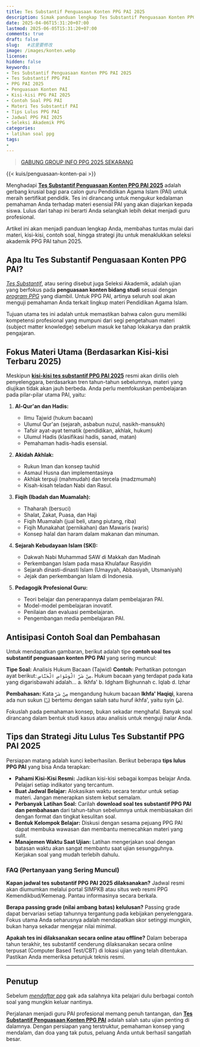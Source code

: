 ```yaml
---
title: Tes Substantif Penguasaan Konten PPG PAI 2025
description: Simak panduan lengkap Tes Substantif Penguasaan Konten PPG PAI 2025. Dapatkan kisi-kisi terbaru, contoh soal, materi penting, dan tips jitu agar lulus seleksi
date: 2025-04-06T15:31:20+07:00
lastmod: 2025-06-05T15:31:20+07:00
comments: true
draft: false 
slug:   #这里要修改
image: /images/konten.webp
license: 
hidden: false
keywords: 
- Tes Substantif Penguasaan Konten PPG PAI 2025
- Tes Substantif PPG PAI
- PPG PAI 2025
- Penguasaan Konten PAI
- Kisi-kisi PPG PAI 2025
- Contoh Soal PPG PAI
- Materi Tes Substantif PAI
- Tips Lulus PPG PAI
- Jadwal PPG PAI 2025
- Seleksi Akademik PPG
categories:
- latihan soal ppg
tags:
- 
---
```



> <a href="https://chat.whatsapp.com/CxtsSVXqIw4IUdnxAor0of" class="button add-to-cart">GABUNG GROUP INFO PPG 2025 SEKARANG</a>  



{{< kuis/penguasaan-konten-pai >}}

Menghadapi **[Tes Substantif Penguasaan Konten PPG PAI 2025](/kuis/tes-substantif-ppg-guru-pai/)** adalah gerbang krusial bagi para calon guru Pendidikan Agama Islam (PAI) untuk meraih sertifikat pendidik. Tes ini dirancang untuk mengukur kedalaman pemahaman Anda terhadap materi esensial PAI yang akan diajarkan kepada siswa. Lulus dari tahap ini berarti Anda selangkah lebih dekat menjadi guru profesional.

Artikel ini akan menjadi panduan lengkap Anda, membahas tuntas mulai dari materi, kisi-kisi, contoh soal, hingga strategi jitu untuk menaklukkan seleksi akademik PPG PAI tahun 2025.

## Apa Itu Tes Substantif Penguasaan Konten PPG PAI?

*[Tes Substantif](/kuis/test-substantif-ppg/)*, atau sering disebut juga Seleksi Akademik, adalah ujian yang berfokus pada **penguasaan konten bidang studi** sesuai dengan *[program PPG](/mengenal-apa-itu-ppg-guru/)* yang diambil. Untuk PPG PAI, artinya seluruh soal akan menguji pemahaman Anda terkait lingkup materi Pendidikan Agama Islam.

Tujuan utama tes ini adalah untuk memastikan bahwa calon guru memiliki kompetensi profesional yang mumpuni dari segi pengetahuan materi (subject matter knowledge) sebelum masuk ke tahap lokakarya dan praktik pengajaran.

## Fokus Materi Utama (Berdasarkan Kisi-kisi Terbaru 2025)

Meskipun **[kisi-kisi tes substantif PPG PAI 2025](/kuis/)** resmi akan dirilis oleh penyelenggara, berdasarkan tren tahun-tahun sebelumnya, materi yang diujikan tidak akan jauh berbeda. Anda perlu memfokuskan pembelajaran pada pilar-pilar utama PAI, yaitu:

1.  **Al-Qur'an dan Hadis:**
    * Ilmu Tajwid (hukum bacaan)
    * Ulumul Qur'an (sejarah, asbabun nuzul, nasikh-mansukh)
    * Tafsir ayat-ayat tematik (pendidikan, akhlak, hukum)
    * Ulumul Hadis (klasifikasi hadis, sanad, matan)
    * Pemahaman hadis-hadis esensial.

2.  **Akidah Akhlak:**
    * Rukun Iman dan konsep tauhid
    * Asmaul Husna dan implementasinya
    * Akhlak terpuji (mahmudah) dan tercela (madzmumah)
    * Kisah-kisah teladan Nabi dan Rasul.

3.  **Fiqih (Ibadah dan Muamalah):**
    * Thaharah (bersuci)
    * Shalat, Zakat, Puasa, dan Haji
    * Fiqih Muamalah (jual beli, utang piutang, riba)
    * Fiqih Munakahat (pernikahan) dan Mawaris (waris)
    * Konsep halal dan haram dalam makanan dan minuman.

4.  **Sejarah Kebudayaan Islam (SKI):**
    * Dakwah Nabi Muhammad SAW di Makkah dan Madinah
    * Perkembangan Islam pada masa Khulafaur Rasyidin
    * Sejarah dinasti-dinasti Islam (Umayyah, Abbasiyah, Utsmaniyah)
    * Jejak dan perkembangan Islam di Indonesia.

5.  **Pedagogik Profesional Guru:**
    * Teori belajar dan penerapannya dalam pembelajaran PAI.
    * Model-model pembelajaran inovatif.
    * Penilaian dan evaluasi pembelajaran.
    * Pengembangan media pembelajaran PAI.

## Antisipasi Contoh Soal dan Pembahasan

Untuk mendapatkan gambaran, berikut adalah tipe **contoh soal tes substantif penguasaan konten PPG PAI** yang sering muncul:

**Tipe Soal:** Analisis Hukum Bacaan (Tajwid)
**Contoh:** Perhatikan potongan ayat berikut: `مِنْ شَرِّ الْوَسْوَاسِ الْخَنَّاسِ`. Hukum bacaan yang terdapat pada kata yang digarisbawahi adalah...
a. Ikhfa'
b. Idgham Bighunnah
c. Iqlab
d. Izhar

**Pembahasan:** Kata `مِنْ شَرِّ` mengandung hukum bacaan **Ikhfa' Haqiqi**, karena ada nun sukun (`نْ`) bertemu dengan salah satu huruf ikhfa', yaitu syin (`ش`).

Fokuslah pada pemahaman konsep, bukan sekadar menghafal. Banyak soal dirancang dalam bentuk studi kasus atau analisis untuk menguji nalar Anda.

## Tips dan Strategi Jitu Lulus Tes Substantif PPG PAI 2025

Persiapan matang adalah kunci keberhasilan. Berikut beberapa **tips lulus PPG PAI** yang bisa Anda terapkan:

* **Pahami Kisi-Kisi Resmi:** Jadikan kisi-kisi sebagai kompas belajar Anda. Pelajari setiap indikator yang tercantum.
* **Buat Jadwal Belajar:** Alokasikan waktu secara teratur untuk setiap materi. Jangan menerapkan sistem kebut semalam.
* **Perbanyak Latihan Soal:** Carilah **download soal tes substantif PPG PAI dan pembahasan** dari tahun-tahun sebelumnya untuk membiasakan diri dengan format dan tingkat kesulitan soal.
* **Bentuk Kelompok Belajar:** Diskusi dengan sesama pejuang PPG PAI dapat membuka wawasan dan membantu memecahkan materi yang sulit.
* **Manajemen Waktu Saat Ujian:** Latihan mengerjakan soal dengan batasan waktu akan sangat membantu saat ujian sesungguhnya. Kerjakan soal yang mudah terlebih dahulu.

### FAQ (Pertanyaan yang Sering Muncul)

**Kapan jadwal tes substantif PPG PAI 2025 dilaksanakan?**
Jadwal resmi akan diumumkan melalui portal SIMPKB atau situs web resmi PPG Kemendikbud/Kemenag. Pantau informasinya secara berkala.

**Berapa passing grade (nilai ambang batas) kelulusan?**
Passing grade dapat bervariasi setiap tahunnya tergantung pada kebijakan penyelenggara. Fokus utama Anda seharusnya adalah mendapatkan skor setinggi mungkin, bukan hanya sekadar mengejar nilai minimal.

**Apakah tes ini dilaksanakan secara online atau offline?**
Dalam beberapa tahun terakhir, tes substantif cenderung dilaksanakan secara online terpusat (Computer Based Test/CBT) di lokasi ujian yang telah ditentukan. Pastikan Anda memeriksa petunjuk teknis resmi.

---
## Penutup
Sebelum *[mendaftar ppg](/cara-daftar-ppg-prajab-2025/)* gak ada salahnya kita pelajari dulu berbagai contoh soal yang mungkin keluar nantinya.

Perjalanan menjadi guru PAI profesional memang penuh tantangan, dan **[Tes Substantif Penguasaan Konten PPG PAI](/kuis/tes-substantif-ppg-guru-pai/)** adalah salah satu ujian penting di dalamnya. Dengan persiapan yang terstruktur, pemahaman konsep yang mendalam, dan doa yang tak putus, peluang Anda untuk berhasil sangatlah besar.
